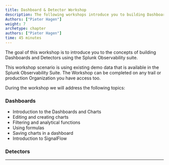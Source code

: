```yaml
---
title: Dashboard & Detector Workshop
description: The following workshops introduce you to building Dashboards & Detectors
Authors: ["Pieter Hagen"]
weight: 7
archetype: chapter
authors: ["Pieter Hagen"]
time: 45 minutes
---
```


The goal of this workshop is to introduce you to the concepts of building Dashboards and Detectors using the  Splunk Observability suite. 

This workshop scenario is using existing demo data that is available in the Splunk Observability Suite. The Workshop can be completed on any trail or production Organization you have access too.

During the workshop we will address the following topics:

### Dashboards

* Introduction to the Dashboards and Charts
* Editing and creating charts
* Filtering and analytical functions
* Using formulas
* Saving charts in a dashboard
* Introduction to SignalFlow

### Detectors

---

<!-- {{% children containerstyle="ul" depth="1" description="true" %}} -->
